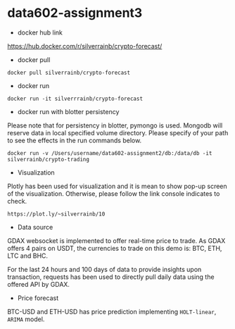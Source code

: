 # data602-assignment3


* docker hub link

https://hub.docker.com/r/silverrainb/crypto-forecast/ 

* docker pull

`docker pull silverrainb/crypto-forecast` 

* docker run

`docker run -it silverrrainb/crypto-forecast` 

* docker run with blotter persistency

Please note that for persistency in blotter, pymongo is used. 
Mongodb will reserve data in local specified volume directory. 
Please specify of your path to see the effects in the run commands below.

`docker run -v /Users/username/data602-assignment2/db:/data/db -it silverrainb/crypto-trading`


* Visualization

Plotly has been used for visualization and it is mean to show pop-up screen of the visualization. 
Otherwise, please follow the link console indicates to check.

`https://plot.ly/~silverrainb/10`


* Data source

GDAX websocket is implemented to offer real-time price to trade. As GDAX offers 4 pairs on USDT, the currencies to trade on this demo is: BTC, ETH, LTC and BHC.

For the last 24 hours and 100 days of data to provide insights upon transaction, requests has been used to directly pull daily data using the offered API by GDAX.


* Price forecast

BTC-USD and ETH-USD has price prediction implementing `HOLT-linear`, `ARIMA` model.